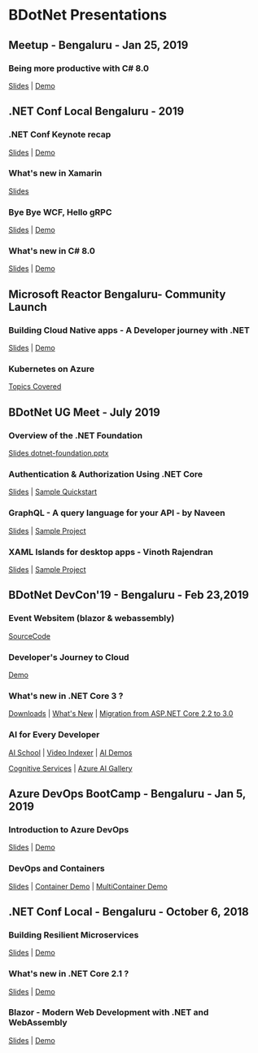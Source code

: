 # BDotNet Presentations

## Meetup - Bengaluru - Jan 25, 2019

### Being more productive with C# 8.0

[Slides](https://slides.com/arunselvakumar/deck?fbclid=IwAR294cKbhIhBPRvGJzh7kcHflogFa4uC3VshgOPtsORwwRkoASmUcqPzKac#/) | [Demo](https://github.com/arunselvakumar/NewInCSharp8AndNETCore3)

## .NET Conf Local Bengaluru - 2019

### .NET Conf Keynote recap

[Slides](https://github.com/dotnet-presentations/dotnetconf2019/blob/master/Technical/dotNETConf2019_Keynote.pptx) | [Demo](https://github.com/dotnet-presentations/dotnetconf2019/tree/master/Technical/keynote)

### What's new in Xamarin

[Slides](https://github.com/dotnet-presentations/dotnetconf2019/blob/master/Technical/2019_09_23_DotnetConf2019_XamarinProductiveBeautiful.pptx)

### Bye Bye WCF, Hello gRPC

[Slides](https://www.slideshare.net/svswaminathan/bye-bye-wcf-hello-grpc) | [Demo](https://github.com/dotnet-presentations/dotnetconf2019/tree/master/Technical/keynote)

### What's new in C# 8.0

[Slides](https://www.slideshare.net/contact4manoj/whats-newi-in-c-80) | [Demo]()

## Microsoft Reactor Bengaluru- Community Launch

### Building Cloud Native apps - A Developer journey with .NET

[Slides](https://www.slideshare.net/svswaminathan/building-cloud-native-apps) | [Demo](https://github.com/dotnet-architecture/eShopOnContainers)

### Kubernetes on Azure

[Topics Covered](https://www.edx.org/course/introduction-to-kubernetes)

## BDotNet UG Meet - July 2019

### Overview of the .NET Foundation

[Slides dotnet-foundation.pptx](https://github.com/bdotnet/bdotnet.github.io/tree/master/presentations/BDotNetUGMeetJuly2019)

### Authentication & Authorization Using .NET Core

[Slides](https://slides.com/arunselvakumar/bdotnet-july19) | [Sample Quickstart](https://github.com/IdentityServer/IdentityServer4/tree/master/samples/Quickstarts)

### GraphQL - A query language for your API - by Naveen

[Slides](https://github.com/Naveen-NN/SharedResources/tree/master/GraphQL-TechTalk-07202019/Presentation) | [Sample Project](https://github.com/Naveen-NN/SharedResources/tree/master/GraphQL-TechTalk-07202019/GraphQLBookApi)

### XAML Islands for desktop apps - Vinoth Rajendran

[Slides](https://github.com/bdotnet/bdotnet.github.io/tree/master/presentations/BDotNetUGMeetJuly2019/XamlIslands) | [Sample Project](https://github.com/bdotnet/bdotnet.github.io/tree/master/presentations/BDotNetUGMeetJuly2019/XamlIslands/XAMLNavView)


## BDotNet DevCon'19 - Bengaluru - Feb 23,2019

### Event Websitem (blazor & webassembly)

[SourceCode](https://github.com/bdotnet/devcon19)

### Developer's Journey to Cloud

[Demo](https://github.com/wrijughosh/DevCon19)

### What's new in .NET Core 3 ?

[Downloads](https://dotnet.microsoft.com/download/dotnet-core/3.0)  |  [What's New](https://docs.microsoft.com/en-us/dotnet/core/whats-new/dotnet-core-3-0)  | [Migration from ASP.NET Core 2.2 to 3.0](https://docs.microsoft.com/en-us/aspnet/core/migration/22-to-30?view=aspnetcore-2.2&tabs=visual-studio)

### AI for Every Developer

[AI School](https://aischool.microsoft.com/en-us/home) | [Video Indexer](https://www.videoindexer.ai/tour) | [AI Demos](https://aidemos.microsoft.com/)

[Cognitive Services](https://azure.microsoft.com/en-in/services/cognitive-services/) | [Azure AI Gallery](https://gallery.azure.ai/)


## Azure DevOps BootCamp - Bengaluru - Jan 5, 2019

### Introduction to Azure DevOps

[Slides](https://www.slideshare.net/svswaminathan/azure-dev-ops) | [Demo](https://github.com/svswaminathan/bdotnet-devops-live-demo)

### DevOps and Containers

[Slides](https://www.slideshare.net/sharepointguy/devops-bootcamp) | [Container Demo](https://dev.azure.com/girishgoudar/DevOpsLaunchK8s) | [MultiContainer Demo](https://dev.azure.com/girishgoudar/DevOpsK8sMultiContainer)

## .NET Conf Local - Bengaluru - October 6, 2018

### Building Resilient Microservices

[Slides](https://mediusprodstatic.studios.ms/presentations/Ignite2018/BRK3175.pptx) | [Demo](https://github.com/dotnet-architecture/eShopOnContainers)

### What's new in .NET Core 2.1 ?

[Slides]() | [Demo]()

### Blazor - Modern Web Development with .NET and WebAssembly

[Slides](https://github.com/dotnet-presentations/dotnetconf2018/blob/master/Technical/Decks/Blazor_Modern%20Web%20development%20with%20.NET%20and%20WebAssembly.pptx) | [Demo](https://github.com/svswaminathan/blazor-dotnetconfblr18)

